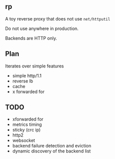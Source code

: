 rp
--

A toy reverse proxy that does not use `net/httputil`

Do not use anywhere in production.

Backends are HTTP only.

## Plan

Iterates over simple features

- simple http/1.1
- reverse lb
- cache
- x forwarded for

## TODO

- xforwarded for
- metrics timing
- sticky (crc ip)
- http2
- websocket
- backend failure detection and eviction
- dynamic discovery of the backend list 